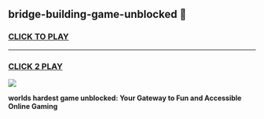 
## bridge-building-game-unblocked 👋
<h3>
<a href="https://premium.freeplayer.one?title=bridge-building-game-unblocked&ref=14F">CLICK TO PLAY</a></h3>
<hr>

<h3>
<a href="https://premium.freeplayer.one?title=bridge-building-game-unblocked&ref=14F">CLICK 2 PLAY</a>
  
</h3>

<a href="https://premium.freeplayer.one?title=bridge-building-game-unblocked&ref=12F/"><img src="https://clearcache.store/games.png"></a>


**worlds hardest game unblocked: Your Gateway to Fun and Accessible Online Gaming**
